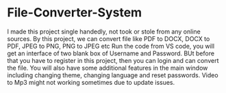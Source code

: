 # File-Converter-System
 I made this project single handedly, not took or stole from any online sources. By this project, we can convert file like PDF to DOCX, DOCX to PDF, JPEG to PNG, PNG to JPEG etc
Run the code from VS code, you will get an interface of two blank box of Username and Password. BUt before that you have to register in this project, then you can login and can convert the file. You will also have some additional features in the main window including changing theme, changing language and reset passwords. Video to Mp3 might not working sometimes due to update issues.
